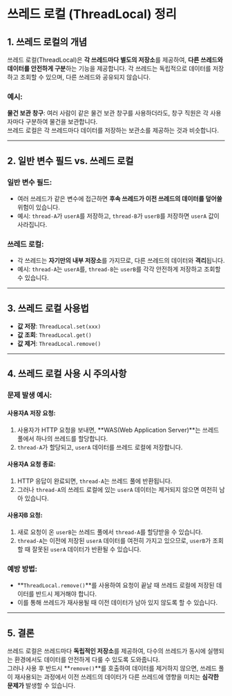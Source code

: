 # 쓰레드 로컬 (ThreadLocal) 정리

## 1. 쓰레드 로컬의 개념

쓰레드 로컬(ThreadLocal)은 **각 쓰레드마다 별도의 저장소**를 제공하여, **다른 쓰레드와 데이터를 안전하게 구분**하는 기능을 제공합니다. 각 쓰레드는 독립적으로 데이터를 저장하고 조회할 수 있으며, 다른 쓰레드와 공유되지 않습니다.

### 예시:

**물건 보관 창구**:
여러 사람이 같은 물건 보관 창구를 사용하더라도, 창구 직원은 각 사용자마다 구분하여 물건을 보관합니다.  
쓰레드 로컬은 각 쓰레드마다 데이터를 저장하는 보관소를 제공하는 것과 비슷합니다.

---

## 2. 일반 변수 필드 vs. 쓰레드 로컬

### 일반 변수 필드:

- 여러 쓰레드가 같은 변수에 접근하면 **후속 쓰레드가 이전 쓰레드의 데이터를 덮어쓸** 위험이 있습니다.
- 예시: `thread-A`가 `userA`를 저장하고, `thread-B`가 `userB`를 저장하면 `userA` 값이 사라집니다.

### 쓰레드 로컬:

- 각 쓰레드는 **자기만의 내부 저장소**를 가지므로, 다른 쓰레드의 데이터와 **격리**됩니다.
- 예시: `thread-A`는 `userA`를, `thread-B`는 `userB`를 각각 안전하게 저장하고 조회할 수 있습니다.

---

## 3. 쓰레드 로컬 사용법

- **값 저장**: `ThreadLocal.set(xxx)`
- **값 조회**: `ThreadLocal.get()`
- **값 제거**: `ThreadLocal.remove()`

---

## 4. 쓰레드 로컬 사용 시 주의사항

### 문제 발생 예시:

#### 사용자A 저장 요청:

1. 사용자가 HTTP 요청을 보내면, **WAS(Web Application Server)**는 쓰레드 풀에서 하나의 쓰레드를 할당합니다.
2. `thread-A`가 할당되고, `userA` 데이터를 쓰레드 로컬에 저장합니다.

#### 사용자A 요청 종료:

1. HTTP 응답이 완료되면, `thread-A`는 쓰레드 풀에 반환됩니다.
2. 그러나 `thread-A`의 쓰레드 로컬에 있는 `userA` 데이터는 제거되지 않으면 여전히 남아 있습니다.

#### 사용자B 요청:

1. 새로 요청이 온 `userB`는 쓰레드 풀에서 `thread-A`를 할당받을 수 있습니다.
2. `thread-A`는 이전에 저장된 `userA` 데이터를 여전히 가지고 있으므로, `userB`가 조회할 때 잘못된 `userA` 데이터가 반환될 수 있습니다.

### 예방 방법:

- **`ThreadLocal.remove()`**를 사용하여 요청이 끝날 때 쓰레드 로컬에 저장된 데이터를 반드시 제거해야 합니다.
- 이를 통해 쓰레드가 재사용될 때 이전 데이터가 남아 있지 않도록 할 수 있습니다.

---

## 5. 결론

쓰레드 로컬은 쓰레드마다 **독립적인 저장소**를 제공하여, 다수의 쓰레드가 동시에 실행되는 환경에서도 데이터를 안전하게 다룰 수 있도록 도와줍니다.  
그러나 사용 후 반드시 **`remove()`**를 호출하여 데이터를 제거하지 않으면, 쓰레드 풀이 재사용되는 과정에서 이전 쓰레드의 데이터가 다른 쓰레드에 영향을 미치는 **심각한 문제가** 발생할 수 있습니다.
